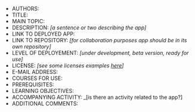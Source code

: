 - AUTHORS:
- TITLE:
- MAIN TOPIC:
- DESCRIPTION: *[a sentence or two describing the app]*
- LINK TO DEPLOYED APP:
- LINK TO REPOSITORY: *[for collaboration purposes app should be in its own repository]*
- LEVEL OF DEPLOYEMENT: *[under development, beta version, ready for use]*
- LICENSE: *[see some licenses examples [here](https://creativecommons.org/about/cclicenses/)]*
- E-MAIL ADDRESS:
- COURSES FOR USE:
- PREREQUISITES:
- LEARNING OBJECTIVES: 
- ACCOMPANYING ACTIVITY: _[is there an activity related to the app?]
- ADDITIONAL COMMENTS: 
